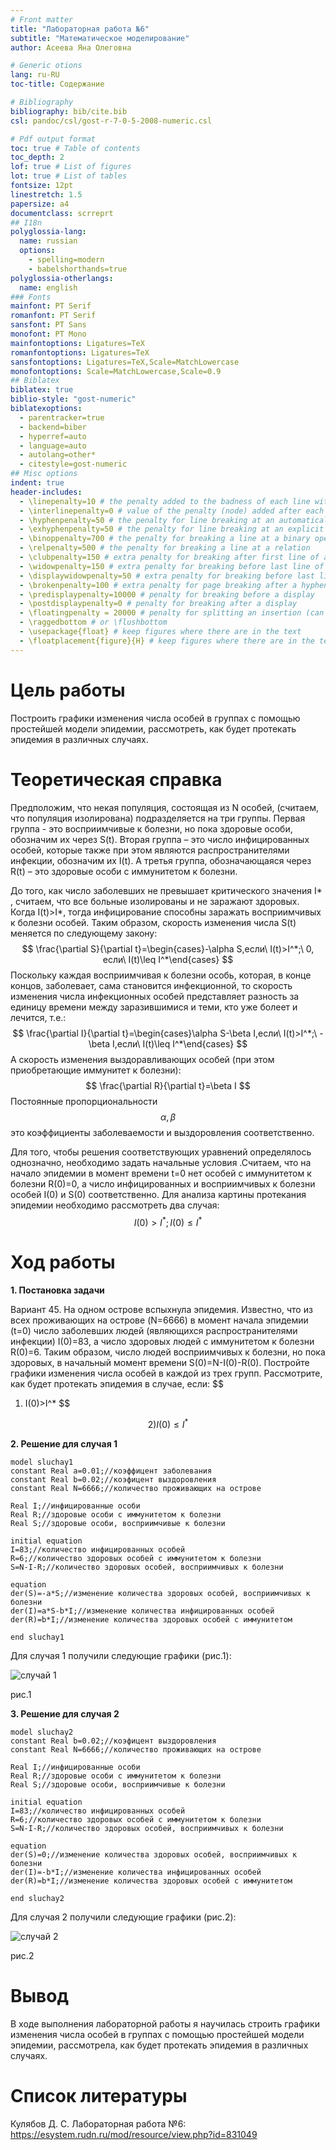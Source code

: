 ```yaml
---
# Front matter
title: "Лабораторная работа №6"
subtitle: "Математическое моделирование"
author: Асеева Яна Олеговна

# Generic otions
lang: ru-RU
toc-title: Содержание

# Bibliography
bibliography: bib/cite.bib
csl: pandoc/csl/gost-r-7-0-5-2008-numeric.csl

# Pdf output format
toc: true # Table of contents
toc_depth: 2
lof: true # List of figures
lot: true # List of tables
fontsize: 12pt
linestretch: 1.5
papersize: a4
documentclass: scrreprt
## I18n
polyglossia-lang:
  name: russian
  options:
	- spelling=modern
	- babelshorthands=true
polyglossia-otherlangs:
  name: english
### Fonts
mainfont: PT Serif
romanfont: PT Serif
sansfont: PT Sans
monofont: PT Mono
mainfontoptions: Ligatures=TeX
romanfontoptions: Ligatures=TeX
sansfontoptions: Ligatures=TeX,Scale=MatchLowercase
monofontoptions: Scale=MatchLowercase,Scale=0.9
## Biblatex
biblatex: true
biblio-style: "gost-numeric"
biblatexoptions:
  - parentracker=true
  - backend=biber
  - hyperref=auto
  - language=auto
  - autolang=other*
  - citestyle=gost-numeric
## Misc options
indent: true
header-includes:
  - \linepenalty=10 # the penalty added to the badness of each line within a paragraph (no associated penalty node) Increasing the value makes tex try to have fewer lines in the paragraph.
  - \interlinepenalty=0 # value of the penalty (node) added after each line of a paragraph.
  - \hyphenpenalty=50 # the penalty for line breaking at an automatically inserted hyphen
  - \exhyphenpenalty=50 # the penalty for line breaking at an explicit hyphen
  - \binoppenalty=700 # the penalty for breaking a line at a binary operator
  - \relpenalty=500 # the penalty for breaking a line at a relation
  - \clubpenalty=150 # extra penalty for breaking after first line of a paragraph
  - \widowpenalty=150 # extra penalty for breaking before last line of a paragraph
  - \displaywidowpenalty=50 # extra penalty for breaking before last line before a display math
  - \brokenpenalty=100 # extra penalty for page breaking after a hyphenated line
  - \predisplaypenalty=10000 # penalty for breaking before a display
  - \postdisplaypenalty=0 # penalty for breaking after a display
  - \floatingpenalty = 20000 # penalty for splitting an insertion (can only be split footnote in standard LaTeX)
  - \raggedbottom # or \flushbottom
  - \usepackage{float} # keep figures where there are in the text
  - \floatplacement{figure}{H} # keep figures where there are in the text
---
```


# Цель работы                                                                                                 

Построить графики изменения числа особей в группах с помощью простейшей модели эпидемии, рассмотреть, как будет протекать эпидемия в различных случаях. 

# Теоретическая справка

Предположим, что некая популяция, состоящая из N особей, (считаем, что популяция изолирована) подразделяется на три группы. Первая группа - это восприимчивые к болезни, но пока здоровые особи, обозначим их через S(t). Вторая группа – это число инфицированных особей, которые также при этом являются распространителями инфекции, обозначим их I(t). А третья группа, обозначающаяся через R(t) – это здоровые особи с иммунитетом к болезни. 

До того, как число заболевших не превышает критического значения I* , считаем, что все больные изолированы и не заражают здоровых. Когда I(t)>I*, тогда инфицирование способны заражать восприимчивых к болезни особей. Таким образом, скорость изменения числа S(t) меняется по следующему закону:
$$
\frac{\partial S}{\partial t}=\begin{cases}-\alpha S,если\ I(t)>I^*;\ 0, если\ I(t)\leq I^*\end{cases}
$$
Поскольку каждая восприимчивая к болезни особь, которая, в конце концов, заболевает, сама становится инфекционной, то скорость изменения числа инфекционных особей представляет разность за единицу времени между заразившимися и теми, кто уже болеет и лечится, т.е.: 
$$
\frac{\partial I}{\partial t}=\begin{cases}\alpha S-\beta I,если\ I(t)>I^*;\ -\beta I,если\ I(t)\leq I^*\end{cases}
$$
А скорость изменения выздоравливающих особей (при этом приобретающие иммунитет к болезни): 
$$
\frac{\partial R}{\partial t}=\beta I 
$$
Постоянные пропорциональности
$$
\alpha,\beta
$$
это коэффициенты заболеваемости и выздоровления соответственно.

Для того, чтобы решения соответствующих уравнений определялось однозначно, необходимо задать начальные условия .Считаем, что на начало эпидемии в момент времени t=0 нет особей с иммунитетом к болезни R(0)=0, а число инфицированных и восприимчивых к болезни особей I(0) и S(0) соответственно. Для анализа картины протекания эпидемии необходимо рассмотреть два случая: 
$$
I(0)>I^*;I(0)\leq I^*
$$


# Ход работы

**1. Постановка задачи**

Вариант 45. На одном острове вспыхнула эпидемия. Известно, что из всех проживающих на острове (N=6666) в момент начала эпидемии (t=0) число заболевших людей (являющихся распространителями инфекции) I(0)=83, а число здоровых людей с иммунитетом к болезни R(0)=6. Таким образом, число людей восприимчивых к болезни, но пока здоровых, в начальный момент времени S(0)=N-I(0)-R(0). Постройте графики изменения числа особей в каждой из трех групп. Рассмотрите, как будет протекать эпидемия в случае, если: 
$$
1) I(0)>I^*
$$

$$
2)I(0)\leq I^*
$$

**2. Решение для случая 1**

```
model sluchay1 
constant Real a=0.01;//коэффицент заболевания
constant Real b=0.02;//коэфицент выздоровления 
constant Real N=6666;//количество проживающих на острове

Real I;//инфицированные особи
Real R;//здоровые особи с иммунитетом к болезни 
Real S;//здоровые особи, восприимчивые к болезни

initial equation 
I=83;//количество инфицированных особей
R=6;//количество здоровых особей с иммунитетом к болезни 
S=N-I-R;//количество здоровых особей, восприимчивых к болезни

equation 
der(S)=-a*S;//изменение количества здоровых особей, восприимчивых к болезни
der(I)=a*S-b*I;//изменение количества инфицированных особей
der(R)=b*I;//изменение количества здоровых особей с иммунитетом 

end sluchay1
```

Для случая 1 получили следующие графики (рис.1):

![случай 1](image6/6.1.PNG "рис.1")

рис.1

**3. Решение для случая 2**

```
model sluchay2 
constant Real b=0.02;//коэфицент выздоровления 
constant Real N=6666;//количество проживающих на острове

Real I;//инфицированные особи
Real R;//здоровые особи с иммунитетом к болезни 
Real S;//здоровые особи, восприимчивые к болезни

initial equation 
I=83;//количество инфицированных особей
R=6;//количество здоровых особей с иммунитетом к болезни 
S=N-I-R;//количество здоровых особей, восприимчивых к болезни

equation 
der(S)=0;//изменение количества здоровых особей, восприимчивых к болезни 
der(I)=-b*I;//изменение количества инфицированных особей
der(R)=b*I;//изменение количества здоровых особей с иммунитетом 

end sluchay2
```

Для случая 2 получили следующие графики (рис.2):

![случай 2](image6/6.2.PNG "рис.2")

рис.2

# Вывод

В ходе выполнения лабораторной работы я научилась строить графики изменения числа особей в группах с помощью простейшей модели эпидемии, рассмотрела, как будет протекать эпидемия в различных случаях. 

# Список литературы

Кулябов Д. С.  Лабораторная работа №6: https://esystem.rudn.ru/mod/resource/view.php?id=831049
